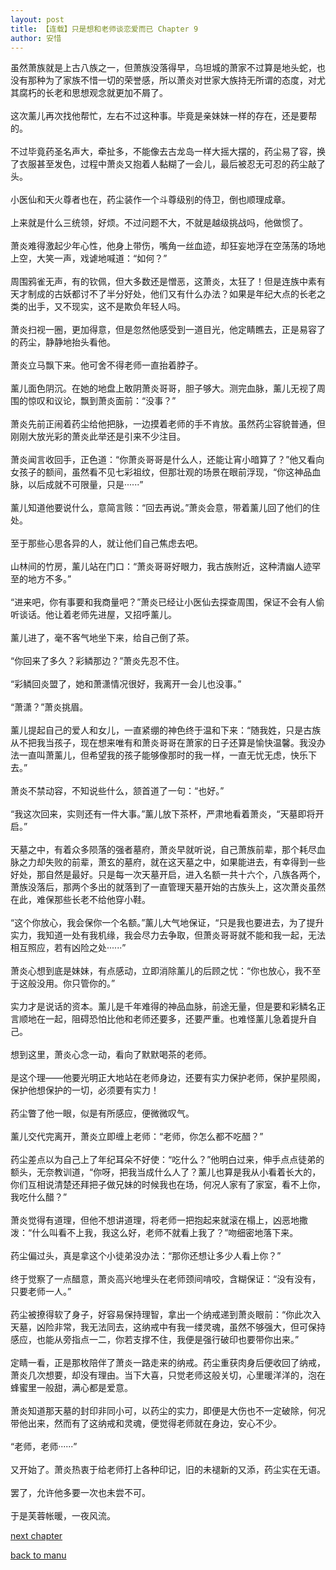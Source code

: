 ```yaml
---
layout: post
title: 【连载】只是想和老师谈恋爱而已 Chapter 9
author: 安惜
---
```




虽然萧族就是上古八族之一，但萧族没落得早，乌坦城的萧家不过算是地头蛇，也没有那种为了家族不惜一切的荣誉感，所以萧炎对世家大族持无所谓的态度，对尤其腐朽的长老和思想观念就更加不屑了。<br><br>这次薰儿再次找他帮忙，左右不过这种事。毕竟是亲妹妹一样的存在，还是要帮的。<br><br>不过毕竟药圣名声大，牵扯多，不能像去古龙岛一样大摇大摆的，药尘易了容，换了衣服甚至发色，过程中萧炎又抱着人黏糊了一会儿，最后被忍无可忍的药尘敲了头。<br><br>小医仙和天火尊者也在，药尘装作一个斗尊级别的侍卫，倒也顺理成章。<br><br>上来就是什么三统领，好烦。不过问题不大，不就是越级挑战吗，他做惯了。<br><br>萧炎难得激起少年心性，他身上带伤，嘴角一丝血迹，却狂妄地浮在空荡荡的场地上空，大笑一声，戏谑地喊道：“如何？”<br><br>周围鸦雀无声，有的钦佩，但大多数还是憎恶，这萧炎，太狂了！但是连族中素有天才制成的古妖都讨不了半分好处，他们又有什么办法？如果是年纪大点的长老之类的出手，又不现实，这不是欺负年轻人吗。<br><br>萧炎扫视一圈，更加得意，但是忽然他感受到一道目光，他定睛瞧去，正是易容了的药尘，静静地抬头看他。<br><br>萧炎立马飘下来。他可舍不得老师一直抬着脖子。<br><br>薰儿面色阴沉。在她的地盘上敢阴萧炎哥哥，胆子够大。测完血脉，薰儿无视了周围的惊叹和议论，飘到萧炎面前：“没事？”<br><br>萧炎先前正闹着药尘给他把脉，一边摸着老师的手不肯放。虽然药尘容貌普通，但刚刚大放光彩的萧炎此举还是引来不少注目。<br><br>萧炎闻言收回手，正色道：“你萧炎哥哥是什么人，还能让宵小暗算了？”他又看向女孩子的额间，虽然看不见七彩祖纹，但那壮观的场景在眼前浮现，“你这神品血脉，以后成就不可限量，只是······”<br><br>薰儿知道他要说什么，意简言赅：“回去再说。”萧炎会意，带着薰儿回了他们的住处。<br><br>至于那些心思各异的人，就让他们自己焦虑去吧。<br><br>山林间的竹房，薰儿站在门口：“萧炎哥哥好眼力，我古族附近，这种清幽人迹罕至的地方不多。”<br><br>“进来吧，你有事要和我商量吧？”萧炎已经让小医仙去探查周围，保证不会有人偷听谈话。他让着老师先进屋，又招呼薰儿。<br><br>薰儿进了，毫不客气地坐下来，给自己倒了茶。<br><br>“你回来了多久？彩鳞那边？”萧炎先忍不住。<br><br>“彩鳞回炎盟了，她和萧潇情况很好，我离开一会儿也没事。”<br><br>“萧潇？”萧炎挑眉。<br><br>薰儿提起自己的爱人和女儿，一直紧绷的神色终于温和下来：“随我姓，只是古族从不把我当孩子，现在想来唯有和萧炎哥哥在萧家的日子还算是愉快温馨。我没办法一直叫萧薰儿，但希望我的孩子能够像那时的我一样，一直无忧无虑，快乐下去。”<br><br>萧炎不禁动容，不知说些什么，颔首道了一句：“也好。”<br><br>“我这次回来，实则还有一件大事。”薰儿放下茶杯，严肃地看着萧炎，“天墓即将开启。”<br><br>天墓之中，有着众多陨落的强者墓府，萧炎早就听说，自己萧族前辈，那个耗尽血脉之力却失败的前辈，萧玄的墓府，就在这天墓之中，如果能进去，有幸得到一些好处，那自然是最好。只是每一次天墓开启，进入名额一共十六个，八族各两个，萧族没落后，那两个多出的就落到了一直管理天墓开始的古族头上，这次萧炎虽然在此，难保那些长老不给他穿小鞋。<br><br>“这个你放心，我会保你一个名额。”薰儿大气地保证，“只是我也要进去，为了提升实力，我知道一处有我机缘，我会尽力去争取，但萧炎哥哥就不能和我一起，无法相互照应，若有凶险之处······”<br><br>萧炎心想到底是妹妹，有点感动，立即消除薰儿的后顾之忧：“你也放心，我不至于这般没用。你只管你的。”<br><br>实力才是说话的资本。薰儿是千年难得的神品血脉，前途无量，但是要和彩鳞名正言顺地在一起，阻碍恐怕比他和老师还要多，还要严重。也难怪薰儿急着提升自己。<br><br>想到这里，萧炎心念一动，看向了默默喝茶的老师。<br><br>是这个理——他要光明正大地站在老师身边，还要有实力保护老师，保护星陨阁，保护他想保护的一切，必须要有实力！<br><br>药尘瞥了他一眼，似是有所感应，便微微叹气。<br><br>薰儿交代完离开，萧炎立即缠上老师：“老师，你怎么都不吃醋？”<br><br>药尘差点以为自己上了年纪耳朵不好使：“吃什么？”他明白过来，伸手点点徒弟的额头，无奈教训道，“你呀，把我当成什么人了？薰儿也算是我从小看着长大的，你们互相说清楚还拜把子做兄妹的时候我也在场，何况人家有了家室，看不上你，我吃什么醋？”<br><br>萧炎觉得有道理，但他不想讲道理，将老师一把抱起来就滚在榻上，凶恶地撒泼：“什么叫看不上我，我这么好，老师不就看上我了？”吻细密地落下来。<br><br>药尘偏过头，真是拿这个小徒弟没办法：“那你还想让多少人看上你？”<br><br>终于觉察了一点醋意，萧炎高兴地埋头在老师颈间啃咬，含糊保证：“没有没有，只要老师一人。”<br><br>药尘被撩得软了身子，好容易保持理智，拿出一个纳戒递到萧炎眼前：“你此次入天墓，凶险非常，我无法同去，这纳戒中有我一缕灵魂，虽然不够强大，但可保持感应，也能从旁指点一二，你若支撑不住，我便是强行破印也要带你出来。”<br><br>定睛一看，正是那枚陪伴了萧炎一路走来的纳戒。药尘重获肉身后便收回了纳戒，萧炎几次想要，却没有理由。当下大喜，只觉老师这般关切，心里暖洋洋的，泡在蜂蜜里一般甜，满心都是爱意。<br><br>萧炎知道那天墓的封印非同小可，以药尘的实力，即便是大伤也不一定破除，何况带他出来，然而有了这纳戒和灵魂，便觉得老师就在身边，安心不少。<br><br>“老师，老师······”<br><br>又开始了。萧炎热衷于给老师打上各种印记，旧的未褪新的又添，药尘实在无语。<br><br>罢了，允许他多要一次也未尝不可。<br><br>于是芙蓉帐暖，一夜风流。

[next chapter](https://allforyanchen.github.io/2020/07/19/post-43-chapter-10.html)

[back to manu](https://allforyanchen.github.io/2020/07/19/post-43.html)
